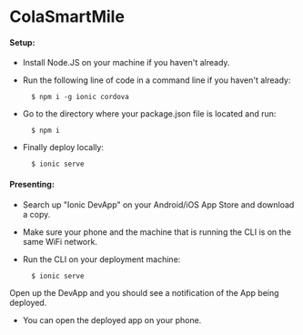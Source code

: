 # ColaSmartMile

#### Setup:
- Install Node.JS on your machine if you haven't already.
- Run the following line of code in a command line if you haven't already:

        $ npm i -g ionic cordova

- Go to the directory where your package.json file is located and run:

        $ npm i

- Finally deploy locally:

        $ ionic serve

#### Presenting:
- Search up "Ionic DevApp" on your Android/iOS App Store and download a copy.
- Make sure your phone and the machine that is running the CLI is on the same WiFi network.
- Run the CLI on your deployment machine:

        $ ionic serve

 Open up the DevApp and you should see a notification of the App being deployed.
- You can open the deployed app on your phone.
